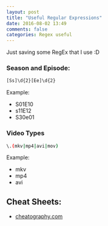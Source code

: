 ```yaml
---
layout: post
title: "Useful Regular Expressions"
date: 2016-08-02 13:49
comments: false
categories: Regex useful
---
```


Just saving some RegEx that I use :D

### Season and Episode:
```bash
[Ss]\d{2}[Ee]\d{2}
```
Example:

- S01E10
- s11E12
- S30e01

### Video Types
```bash
\.(mkv|mp4|avi|mov)
```
Example:

- mkv
- mp4
- avi



## Cheat Sheets: 

- [cheatography.com](https://www.cheatography.com/davechild/cheat-sheets/regular-expressions/)
